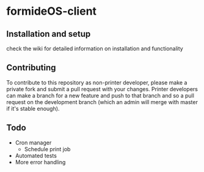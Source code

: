 formideOS-client
=================

## Installation and setup
check the wiki for detailed information on installation and functionality

## Contributing
To contribute to this repository as non-printer developer, please make a private fork and submit a pull request with your changes. Printer developers can make a branch for a new feature and push to that branch and so a pull request on the development branch (which an admin will merge with master if it's stable enough).

## Todo
* Cron manager
	* Schedule print job
* Automated tests
* More error handling
